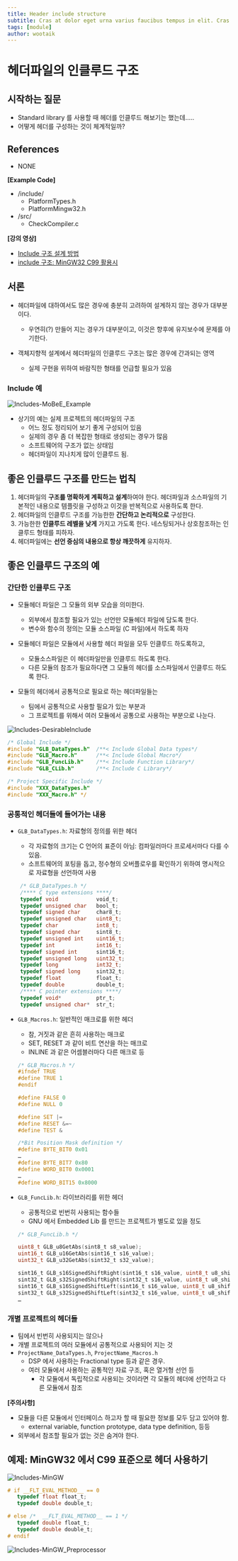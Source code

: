 ```yaml
---
title: Header include structure
subtitle: Cras at dolor eget urna varius faucibus tempus in elit. Cras a dui imperdiet, tempus metus quis, pharetra turpis.
tags: [module]
author: wootaik
---
```


# 헤더파일의 인클루드 구조

## 시작하는 질문

* Standard library 를 사용할 때 헤더를 인클루드 해보기는 했는데.....
* 어떻게 헤더를 구성하는 것이 체계적일까?



## References

* NONE

**[Example Code]**

* /include/
    * PlatformTypes.h
    * PlatformMingw32.h
* /src/
    * CheckCompiler.c

**[강의 영상]**

* [Include 구조 설계 방법](https://drive.google.com/open?id=1-domEgxfBXBaHZnovtcVfTGlC3kO2-Jg)
* [include 구조: MinGW32 C99  활용시](https://drive.google.com/open?id=1gE4JBr8AJUy6y6WT4skKjXE3aX6dkyXQ)



## 서론

* 헤더파일에 대하여서도 많은 경우에 충분히 고려하여 설계하지 않는 경우가 대부분이다.
    * 우연히(?) 만들어 지는 경우가 대부분이고, 이것은 향후에 유지보수에 문제를 야기한다.

* 객체지향적 설계에서 헤더파일의 인클루드 구조는 많은 경우에 간과되는 영역
    * 실제 구현을 위하여 바람직한 형태를 언급할 필요가 있음

### Include 예

![Includes-MoBeE_Example](/assets/images/Includes-MoBeE_Example.png)

* 상기의 예는 실제 프로젝트의 헤더파일의 구조
    * 어느 정도 정리되어 보기 좋게 구성되어 있음
    * 실제의 경우 좀 더 복잡한 형태로 생성되는 경우가 많음
    * 소프트웨어의 구조가 없는 상태임
    * 헤더파일이 지나치게 많이 인클루드 됨.



## 좋은 인클루드 구조를 만드는 법칙

1. 헤더파일의 **구조를 명확하게 계획하고 설계**하여야 한다.  헤더파일과 소스파일의 기본적인
내용으로 템플릿을 구성하고 이것을 반복적으로 사용하도록 한다.
2. 헤더파일의 인클루드 구조를 가능한한 **간단하고 논리적으로** 구성한다.
3. 가능한한 **인클루드 레벨을 낮게** 가지고 가도록 한다. 네스팅되거나 상호참조하는 인클루드
    형태를 피하자.
4. 헤더파일에는 **선언 중심의 내용으로 항상 깨끗하게** 유지하자.



## 좋은 인클루드 구조의 예

### 간단한 인클루드 구조

* 모듈헤더 파일은 그 모듈의 외부 모습을 의미한다.
    * 외부에서 참조할 필요가 있는 선언만 모듈헤더 파일에 담도록 한다.
    * 변수와 함수의 정의는 모듈 소스파일 (C 파일)에서 하도록 하자
* 모듈헤더 파일은 모듈에서 사용할 헤더 파일을 모두 인클루드 하도록하고,
  * 모듈소스파일은 이 헤더파일만을 인클루드 하도록 한다.
  * 다른 모듈의 참조가 필요하다면 그 모듈의 헤더를 소스파일에서 인클루드 하도록 한다.

* 모듈의 헤더에서 공통적으로 필요로 하는 헤더파일들는
    * 팀에서 공통적으로 사용할 필요가 있는 부분과
    * 그 프로젝트를 위해서 여러 모듈에서 공통으로 사용하는 부분으로 나눈다.



![Includes-DesirableInclude](/assets/images/Includes-DesirableInclude.svg)



```c
/* Global Include */
#include "GLB_DataTypes.h" 	/**< Include Global Data types*/
#include "GLB_Macro.h" 		/**< Include Global Macro*/
#include "GLB_FuncLib.h" 	/**< Include Function Library*/
#include "GLB_CLib.h" 		/**< Include C Library*/

/* Project Specific Include */
#include "XXX_DataTypes.h"
#include "XXX_Macro.h" */
```



### 공통적인 헤더들에 들어가는 내용

* `GLB_DataTypes.h`: 자료형의 정의를 위한 헤더

    * 각 자료형의 크기는 C 언어의 표준이 아님: 컴파일러마다 프로세서마다 다를 수 있음.
    * 소프트웨어의 포팅을 돕고, 정수형의 오버플로우를 확인하기 위하여 명시적으로 자료형을 선언하여 사용

```c
    /* GLB_DataTypes.h */
    /**** C type extensions ****/
    typedef void 			void_t;
    typedef unsigned char 	bool_t;
    typedef signed char 	char8_t;
    typedef unsigned char 	uint8_t;
    typedef char 			int8_t;
    typedef signed char 	sint8_t;
    typedef unsigned int 	uint16_t;
    typedef int 			int16_t;
    typedef signed int 		sint16_t;
    typedef unsigned long 	uint32_t;
    typedef long 			int32_t;
    typedef signed long 	sint32_t;
    typedef float 			float_t;
    typedef double 			double_t;
    /**** C pointer extensions ****/
    typedef void* 			ptr_t;
    typedef unsigned char* 	str_t;
```



* `GLB_Macros.h`: 일반적인 매크로를 위한 헤더

    * 참, 거짓과 같은 흔히 사용하는 매크로
    * SET, RESET 과 같이 비트 연산을 하는 매크로
    * INLINE 과 같은 어셈블러마다 다른 매크로 등

    ```c
    /* GLB_Macros.h */
    #ifndef TRUE
    #define TRUE 1
    #endif

    #define FALSE 0
    #define NULL 0

    #define SET |=
    #define RESET &=~
    #define TEST &

    /*Bit Position Mask definition */
    #define BYTE_BIT0 0x01
    …
    #define BYTE_BIT7 0x80
    #define WORD_BIT0 0x0001
    …
    #define WORD_BIT15 0x8000
    ```



* `GLB_FuncLib.h`: 라이브러리를 위한 헤더

    * 공통적으로 빈번히 사용되는 함수들
    * GNU 에서 Embedded Lib 를 만드는 프로젝트가 별도로 있을 정도

    ```c
    /* GLB_FuncLib.h */

    uint8_t GLB_u8GetAbs(sint8_t s8_value);
    uint16_t GLB_u16GetAbs(sint16_t s16_value);
    uint32_t GLB_u32GetAbs(sint32_t s32_value);

    sint16_t GLB_s16SignedShiftRight(sint16_t s16_value, uint8_t u8_shift);
    sint32_t GLB_s32SignedShiftRight(sint32_t s16_value, uint8_t u8_shift);
    sint16_t GLB_s16SignedShiftLeft(sint16_t s16_value, uint8_t u8_shift);
    sint32_t GLB_s32SignedShiftLeft(sint32_t s16_value, uint8_t u8_shift);
    …
    ```



### 개별 프로젝트의 헤더들

* 팀에서 빈번히 사용되지는 않으나
* 개별 프로젝트의 여러 모듈에서 공통적으로 사용되어 지는 것
* `ProjectName_DataTypes.h`, `ProjectName_Macros.h`
    * DSP 에서 사용하는 Fractional type 등과 같은 경우.
    * 여러 모듈에서 사용하는 공통적인 자료 구조, 혹은 열거형 선언 등
        - 각 모듈에서 독립적으로 사용되는 것이라면 각 모듈의 헤더에 선언하고 다른 모듈에서 참조

**[주의사항]**

* 모듈을 다른 모듈에서 인터페이스 하고자 할 때 필요한 정보를 모두 담고 있어야 함.
    * external variable, function prototype, data type definition, 등등
* 외부에서 참조할 필요가 없는 것은 숨겨야 한다.



## 예제: MinGW32 에서 C99 표준으로 헤더 사용하기



![Includes-MinGW](/assets/images/Includes-MinGW.svg)

```c
# if __FLT_EVAL_METHOD__ == 0
   typedef float float_t;
   typedef double double_t;

# else /*  __FLT_EVAL_METHOD__ == 1 */
   typedef double float_t;
   typedef double double_t;
# endif
```

![Includes-MinGW_Preprocessor](/assets/images/Includes-MinGW_Preprocessor.png)
